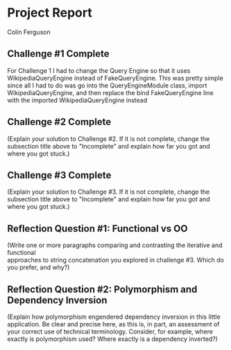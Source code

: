 # Project Report

Colin Ferguson

## Challenge #1 Complete

For Challenge 1 I had to change the Query Engine so that it uses WikipediaQueryEngine 
instead of FakeQueryEngine. This was pretty simple since all I had to do was go into 
the QueryEngineModule class, import WikipediaQueryEngine, and then replace the bind FakeQueryEngine
line with the imported WikipediaQueryEngine instead

## Challenge #2 Complete

(Explain your solution to Challenge #2. If it is not complete, change 
the subsection title above to "Incomplete" and explain how far you got
and where you got stuck.)

## Challenge #3 Complete

(Explain your solution to Challenge #3. If it is not complete, change
the subsection title above to "Incomplete" and explain how far you got
and where you got stuck.)

## Reflection Question #1: Functional vs OO

(Write one or more paragraphs comparing and contrasting the iterative and functional  
approaches to string concatenation you explored in challenge #3. Which do you
prefer, and why?)

## Reflection Question #2: Polymorphism and Dependency Inversion

(Explain how polymorphism engendered dependency inversion in this little
application. Be clear and precise here, as this is, in part, an assessment of
your correct use of technical terminology.
Consider, for example, where exactly is polymorphism used?
Where exactly is a dependency inverted?)

